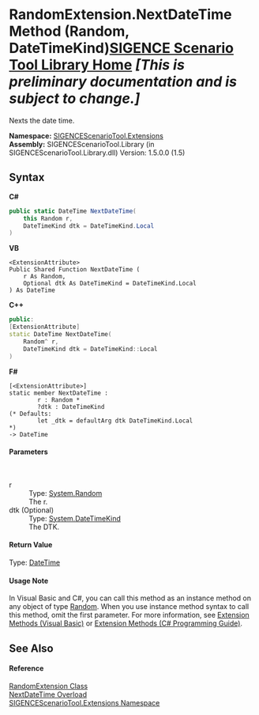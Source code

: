 # RandomExtension.NextDateTime Method (Random, DateTimeKind)<a href="https://github.com/ObiWanLansi/SIGENCE-Scenario-Tool">SIGENCE Scenario Tool Library Home</a> _**\[This is preliminary documentation and is subject to change.\]**_

Nexts the date time.

**Namespace:**&nbsp;<a href="f2af11f5-ae9d-3dcc-a4a9-ba07a037925f.md">SIGENCEScenarioTool.Extensions</a><br />**Assembly:**&nbsp;SIGENCEScenarioTool.Library (in SIGENCEScenarioTool.Library.dll) Version: 1.5.0.0 (1.5)

## Syntax

**C#**<br />
``` C#
public static DateTime NextDateTime(
	this Random r,
	DateTimeKind dtk = DateTimeKind.Local
)
```

**VB**<br />
``` VB
<ExtensionAttribute>
Public Shared Function NextDateTime ( 
	r As Random,
	Optional dtk As DateTimeKind = DateTimeKind.Local
) As DateTime
```

**C++**<br />
``` C++
public:
[ExtensionAttribute]
static DateTime NextDateTime(
	Random^ r, 
	DateTimeKind dtk = DateTimeKind::Local
)
```

**F#**<br />
``` F#
[<ExtensionAttribute>]
static member NextDateTime : 
        r : Random * 
        ?dtk : DateTimeKind 
(* Defaults:
        let _dtk = defaultArg dtk DateTimeKind.Local
*)
-> DateTime 

```


#### Parameters
&nbsp;<dl><dt>r</dt><dd>Type: <a href="http://msdn2.microsoft.com/en-us/library/ts6se2ek" target="_blank">System.Random</a><br />The r.</dd><dt>dtk (Optional)</dt><dd>Type: <a href="http://msdn2.microsoft.com/en-us/library/shx7s921" target="_blank">System.DateTimeKind</a><br />The DTK.</dd></dl>

#### Return Value
Type: <a href="http://msdn2.microsoft.com/en-us/library/03ybds8y" target="_blank">DateTime</a><br />

#### Usage Note
In Visual Basic and C#, you can call this method as an instance method on any object of type <a href="http://msdn2.microsoft.com/en-us/library/ts6se2ek" target="_blank">Random</a>. When you use instance method syntax to call this method, omit the first parameter. For more information, see <a href="http://msdn.microsoft.com/en-us/library/bb384936.aspx">Extension Methods (Visual Basic)</a> or <a href="http://msdn.microsoft.com/en-us/library/bb383977.aspx">Extension Methods (C# Programming Guide)</a>.

## See Also


#### Reference
<a href="ec79cd66-cabe-b34d-c958-1063ff30e004.md">RandomExtension Class</a><br /><a href="e70e3038-538a-f4b8-bb82-dbd95262c83e.md">NextDateTime Overload</a><br /><a href="f2af11f5-ae9d-3dcc-a4a9-ba07a037925f.md">SIGENCEScenarioTool.Extensions Namespace</a><br />